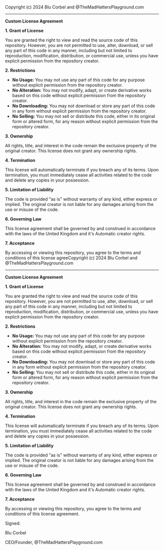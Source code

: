 Copyright (c) 2024 Blu Corbel and @TheMadHattersPlayground.com

---

**Custom License Agreement**

**1. Grant of License**

You are granted the right to view and read the source code of this repository. However, you are not permitted to use, alter, download, or sell any part of this code in any manner, including but not limited to reproduction, modification, distribution, or commercial use, unless you have explicit permission from the repository creator.

**2. Restrictions**

- **No Usage:** You may not use any part of this code for any purpose without explicit permission from the repository creator.
- **No Alteration:** You may not modify, adapt, or create derivative works based on this code without explicit permission from the repository creator.
- **No Downloading:** You may not download or store any part of this code in any form without explicit permission from the repository creator.
- **No Selling:** You may not sell or distribute this code, either in its original form or altered form, for any reason without explicit permission from the repository creator.

**3. Ownership**

All rights, title, and interest in the code remain the exclusive property of the original creator. This license does not grant any ownership rights.

**4. Termination**

This license will automatically terminate if you breach any of its terms. Upon termination, you must immediately cease all activities related to the code and delete any copies in your possession.

**5. Limitation of Liability**

The code is provided "as is" without warranty of any kind, either express or implied. The original creator is not liable for any damages arising from the use or misuse of the code.

**6. Governing Law**

This license agreement shall be governed by and construed in accordance with the laws of the United Kingdom and it's Automatic creator rights.

**7. Acceptance**

By accessing or viewing this repository, you agree to the terms and conditions of this license agreeCopyright (c) 2024 Blu Corbel and @TheMadHattersPlayground.com

---

**Custom License Agreement**

**1. Grant of License**

You are granted the right to view and read the source code of this repository. However, you are not permitted to use, alter, download, or sell any part of this code in any manner, including but not limited to reproduction, modification, distribution, or commercial use, unless you have explicit permission from the repository creator.

**2. Restrictions**

- **No Usage:** You may not use any part of this code for any purpose without explicit permission from the repository creator.
- **No Alteration:** You may not modify, adapt, or create derivative works based on this code without explicit permission from the repository creator.
- **No Downloading:** You may not download or store any part of this code in any form without explicit permission from the repository creator.
- **No Selling:** You may not sell or distribute this code, either in its original form or altered form, for any reason without explicit permission from the repository creator.

**3. Ownership**

All rights, title, and interest in the code remain the exclusive property of the original creator. This license does not grant any ownership rights.

**4. Termination**

This license will automatically terminate if you breach any of its terms. Upon termination, you must immediately cease all activities related to the code and delete any copies in your possession.

**5. Limitation of Liability**

The code is provided "as is" without warranty of any kind, either express or implied. The original creator is not liable for any damages arising from the use or misuse of the code.

**6. Governing Law**

This license agreement shall be governed by and construed in accordance with the laws of the United Kingdom and it's Automatic creator rights.

**7. Acceptance**

By accessing or viewing this repository, you agree to the terms and conditions of this license agreement.

Signed:

Blu Corbel

CEO/Founder,
@TheMadHattersPlayground.com
